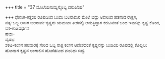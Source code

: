 +++
title = "37 ಮೊಲೆಯನುಮ್ಬನ್ದೊಬ್ಬ ದನುಜೆಯ"

+++
ಧೇನುಕ-ಕತ್ತೆಯ ರೂಪದಿಂದ ಬಂದು ಬಲರಾಮನ ಮೇಲೆ ಬಿದ್ದು ಅವನಿಂದ ಹತನಾದ ರಾಕ್ಷಸ,   
ವತ್ಸ-ಒಬ್ಬ ಅಸುರ ಬಲರಾಮ-ಕೃಷ್ಣರು ಯಮುನಾ ತೀರದಲ್ಲಿ ಆಡುತ್ತಿದ್ದಾಗ ಕರುವಿನಂತೆ ಬಂದ ಇವನನ್ನು ಕೃಷ್ಣ ಕೊಂದ,  
ನಗ-ಗೋವರ್ಧನ  
ಹಯ-  
ವೃಷಭ  
ಶಕಟ-ಕಂಸನ ಪರಿವಾರಕ್ಕೆ ಸೇರಿದ ಒಬ್ಬ ರಾಕ್ಷ ಕಂಸನ ಆದೇಶದಂತೆ ಕೃಷ್ಣನನ್ನು ಬಂಡಿಯ ರೂಪದಲ್ಲಿ ಕೊಲ್ಲಲು ಹೋದಾಗ ಕೃಷ್ಣನ ಅಂಗಾಲಿನ ಹೊಡೆತದಿಂದ ಮುರಿದು ಬಿದ್ದ.